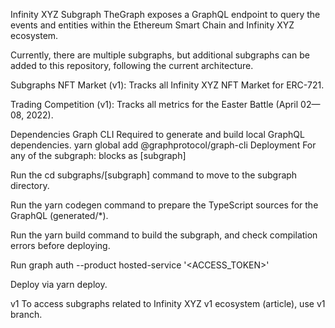 Infinity XYZ Subgraph
TheGraph exposes a GraphQL endpoint to query the events and entities within the Ethereum Smart Chain and Infinity XYZ ecosystem.

Currently, there are multiple subgraphs, but additional subgraphs can be added to this repository, following the current architecture.

Subgraphs
NFT Market (v1): Tracks all Infinity XYZ NFT Market for ERC-721.

Trading Competition (v1): Tracks all metrics for the Easter Battle (April 02—08, 2022).

Dependencies
Graph CLI
Required to generate and build local GraphQL dependencies.
yarn global add @graphprotocol/graph-cli
Deployment
For any of the subgraph: blocks as [subgraph]

Run the cd subgraphs/[subgraph] command to move to the subgraph directory.

Run the yarn codegen command to prepare the TypeScript sources for the GraphQL (generated/\*).

Run the yarn build command to build the subgraph, and check compilation errors before deploying.

Run graph auth --product hosted-service '<ACCESS_TOKEN>'

Deploy via yarn deploy.

v1
To access subgraphs related to Infinity XYZ v1 ecosystem (article), use v1 branch.

